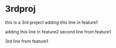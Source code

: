 # 3rdproj
this is a 3rd project
adding this line in feature1

adding this line in feature2
second line from feature1


3rd line from feature1
